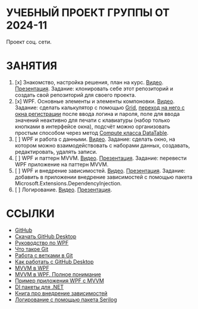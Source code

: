 # УЧЕБНЫЙ ПРОЕКТ ГРУППЫ ОТ 2024-11

Проект соц. сети.

# ЗАНЯТИЯ

1. [x] Знакомство, настройка решения, план на курс. [Видео](https://disk.yandex.ru/d/CXBI71zbkVHEog). [Презентация](https://disk.yandex.ru/i/lmdnbZMSJhbhxw). Задание: клонировать себе этот репозиторий и создать свой репозиторий для своего проекта.
2. [x] WPF. Основные элементы и элементы компоновки. [Видео](https://disk.yandex.ru/i/vdV-bx7_Wi9tuQ). Задание: сделать калькулятор с помощью [Grid](https://metanit.com/sharp/wpf/4.2.php), [переход на него с окна регистрации](https://metanit.com/sharp/wpf/20.2.php) после ввода логина и пароля, поле для ввода значений неактивно для печати с клавиатуры (набор только кнопками в интерфейсе окна), подсчёт можно организовать простым способом через метод [Compute класса DataTable](https://stackoverflow.com/questions/21950093/string-calculator).
3. [ ] WPF и работа с данными. [Видео](). Задание: сделать окно, на котором можно взаимодействовать с наборами данных, создавать, редактировать, удалять записи.
4. [ ] WPF и паттерн MVVM. [Видео](). [Презентация](https://disk.yandex.ru/i/AMNgBYPsZeIb-Q). Задание: перевести WPF приложение на паттерн MVVM.
5. [ ] WPF и внедрение зависимостей. [Видео](). [Презентация](https://disk.yandex.ru/i/t6MnpgMLzvWAMA). Задание: добавить в приложении внедрение зависимостей с помощью пакета Microsoft.Extensions.DependencyInjection.
6. [ ] Логирование. [Видео](). [Презентация]().

# ССЫЛКИ

* [GitHub](https://github.com/)
* [Скачать GitHub Desktop](https://desktop.github.com/download/)
* [Руководство по WPF](https://metanit.com/sharp/wpf/)
* [Что такое Git](https://education.yandex.ru/journal/chto-takoe-github)
* [Работа с ветками в Git](https://habr.com/ru/companies/yandex_praktikum/articles/728302/)
* [Как работать с GitHub Desktop](https://selectel.ru/blog/git-github-review/)
* [MVVM в WPF](https://skillbox.ru/media/code/mvvm_proektirovanie_prilozheniy_dlya_windows/)
* [MVVM в WPF. Полное понимание](https://habr.com/ru/articles/338518/)
* [Пример приложения WPF с MVVM](https://github.com/Mr-Filatik/MariaTest)
* [DI пакеты для .NET](https://stackoverflow.com/questions/21288/which-net-dependency-injection-frameworks-are-worth-looking-into)
* [Книга про внедрение зависимостей](https://www.smarly.net/dependency-injection-in-net)
* [Логирование с помощью пакета Serilog](https://github.com/serilog/serilog/wiki/Getting-Started)


